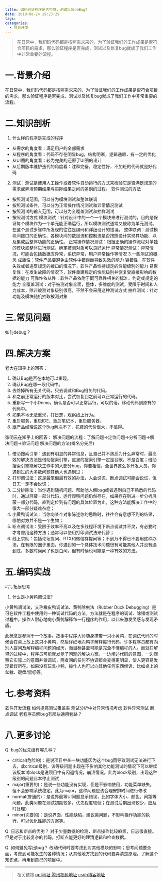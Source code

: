 ```yaml
---
title: 如何验证程序是否完成，测试以及deBug?
date: 2018-08-24 19:23:29
tags:
categories:
  - 项目开发
---
```

>在日常中，我们码代码都是按照需求来的，为了验证我们的工作成果是否符合项目的需求，那么验证程序是否完成、测试以及修复bug就成了我们工作中非常重要的流程。

<!-- more -->
# 一.背景介绍
在日常中，我们码代码都是按照需求来的，为了验证我们的工作成果是否符合项目的需求，那么验证程序是否完成、测试以及修复bug就成了我们工作中非常重要的流程。
# 二.知识剖析
1. 什么样的程序是完成的程序

+ 从需求的角度看：满足用户的全部需求
+ 从程序的角度看：代码不存在明显bug，结构明晰，逻辑通顺，有一定的优化
+ 从UI图的角度看：较为完美的还原了UI图的设计
+ 从后期版本维护迭代的角度看：注释完备，稳定性好，不加班的代码就是好代码

2. 测试：测试是使用人工操作或者软件自动运行的方式来检验它是否满足规定的需求或弄清预期结果与实际结果之间的差别的过程。
软件测试的方法

+ 按照测试范围，可以分为模块测试和整体联调
+ 按照测试条件，可以分为正常操作情况测试和异常情况测试
+ 按照测试的输入范围，可以分为全覆盖测试和抽样测试
+ 按照测试方式
模块测试：针对设计中的一个一个模块来进行测试的，目的是保证每个模块作为一个单元能正确运行，所以模块测试通常又被称为单元测试。在这个测试步骤中所发现的往往是编码和详细设计的错误。
整体联调：测试模块间接口的正确性、各模块间的数据流和控制流是否按照设计实现其功能、以及集成后整体功能的正确性。
正常操作情况测试：根据正确的操作流程对单独的模块或整体进行测试，确定被测对象可以良好运行
异常情况测试：异常情况，可能会包括数据库异常，系统异常，用户异常操作等情况
3.一些测试的概念
成熟性：软件产品要避免由软件中错误而导致失效的能力
容错性：在软件失效或者违反规定的接口的情况下，软件产品维持规定的性能级别的能力
易恢复性：在发生故障的情况下，软件重建规定的性能级别并恢复受直接影响的数据的能力
可靠性依从性：软件产品依附于同可靠性相关的标准、约定或规定的能力
全覆盖测试：对于被测对象全面，整体，多维度的测试，受限于时间和人力成本，除非被测对象级别很高，不然不会采用这种测试方式
抽样测试：针对功能及模块随机抽取被测对象

# 三.常见问题
如何debug？
# 四.解决方案
老大在知乎上的回答：
1. 确认Bug是否在本地可以重现。
2. 确认Bug在哪一段代码中。
3. 去除掉所有无关代码，只去调试和Bug相关的代码。
4. 和之前正常运行的版本对比，尝试恢复到之前可以正常运行的代码。
5. 重新写一个小Demo，确认是否可以正常运行，可以的话，移动代码到原有的代码中。
6. 如果本地无法重现，打日志，观察线上行为。
7. 重启服务，重启IDE，重启笔记本，重启服务器。
8. 跟产品经理说这个Bug解决不了，花费的代价很大，不值得。

张明云在知乎上的回答：
解决问题的流程：了解问题→定位问题→分析问题→解决问题→验证问题
解决问题的方法(排名分先后)

1. 借助搜索引擎：遇到有明显的异常信息，且自己并不熟悉为什么异常时，最高效的解决方法是借助搜索引擎，这里的搜索引擎一定是谷歌，不是百度；借助搜索引擎能解决工作中的大部分bug，你要相信，全世界这么多开发人员，你遇到过的大多数问题其他人也遇到过；
2. 打印调试法：这是最笨但最有效的办法，人会说谎、断点调试可能会说谎，但日志一定不会说谎；
3. 二分排除法：当你遇到随机问题、帮助他人解bug或者遇到自己不熟悉的代码时，通过屏蔽一部分代码，运行观察问题仍然存在，如果存在则进一步分析屏蔽一部分代码，直到定位到有问题的具体位置为止，这种方法能解决工作中的很大一部分疑难杂症；
4. 小黄鸭调试法：当你向某个对象陈述你的思路时，往往会有意想不到的结果，哪怕对方并不是一个生物；
5. 断点调试法：受限于效率不高以及在多线程环境下断点调试并不灵，有必要时才考虑用这种方法；通常可以使用打印调试法来代替；
6. 线上求助：包括论坛提问、RTX和微信群提问等；不到万不得已不要用这种办法，在有限的圈子里面，你遇到的一个具体技术问题很有可能其他人并没有遇到过，多数时候问了也是白问，但有时候也可能是一种有效的方法。

# 五.编码实战
#六.拓展思考
1. 什么是小黄鸭调试法?

小黄鸭调试法，又称橡皮鸭调试法、黄鸭除虫法（Rubber Duck Debugging）是可在软件工程中使用的一种调试代码的方法。方法就是在程序的调试、除错或测试过程中，操作人耐心地向小黄鸭解释每一行程序的作用，以此来激发灵感与发现矛盾。

此概念是参照于一个故事。故事中程序大师随身携带一只小黄鸭，在调试代码的时候会在桌上放上这只小黄鸭，然后详细地向鸭子解释每行代码。许多程序员都有向别人提问及解释编程问题的经历，而目标甚至可能是完全不懂编程的人。而就在解释的过程中，程序员可能就发觉了问题的解决方案。一边阐述代码的意图，一边观察它实际上的意图并做调试，两者间的任何不协调都会变得更明显，使人更容易发现错误所在。如果没有玩具小鸭，操作人也可以向其他任何东西倾诉，比如桌上的盆栽、键盘/鼠标等。

# 七.参考资料
软件开发流程
如何提高测试覆盖率
测试分析中对异常情况考虑
软件异常测试
断点调试
老程序员解bug有那些通用套路？
# 八.更多讨论

Q: bug的优先级有哪几种？
+ critical(危险的)：是说项目中某一块功能因为这个bug而导致测试无法进行下去，此critical级别，该等级问题出现在不影响其他功能测试的情况下可以继续该版本试block是说项目中有闪退情况，崩溃情况。此为block级别，出现这种级别的问题此本停止测试
+ major(重要的)：是说一些功能没有实现，但是不影响使用，功能菜单缺失，但不会影响系统稳定。此为major，这种问题应该合理安排时间进行修改
+ normal(普通的)：是说界面等UI问题显示错误，比如字体大小，颜色，间距等问题。此类问题在测试初期较多，优先程度较低；在测试后期出现较少，应及时处理）
+ minor(次要的)：是说界面、性能缺陷，建议类问题，不影响操作功能的执行，可以优化性能的方案等。

Q: 日志和断点的优劣？
对于少量数据的检测，断点操作比较麻烦，日志很直接。但是对于比较复杂的代码，打断点能更好的理清逻辑和检查数据。

Q: 如何避免写出bug？
改动代码时要考虑到对其他模块的影响；思考问题要全面，考虑到可能发生的各种情况；从其他地方找到的代码要弄清楚原理，了解这个知识点，再用到自己的项目中。
***
>相关链接
[ppt地址](https://it-xzy.github.io/WEB-NEW/2018-8-24-D-js5-tds.html)
[腾讯视频地址](https://v.qq.com/x/page/y0768t3zsmq.html?pcsharecode=dAfjf5Vz&sf=uri)
[csdn博客地址](https://blog.csdn.net/tianxintiandisheng/article/details/82019395)


